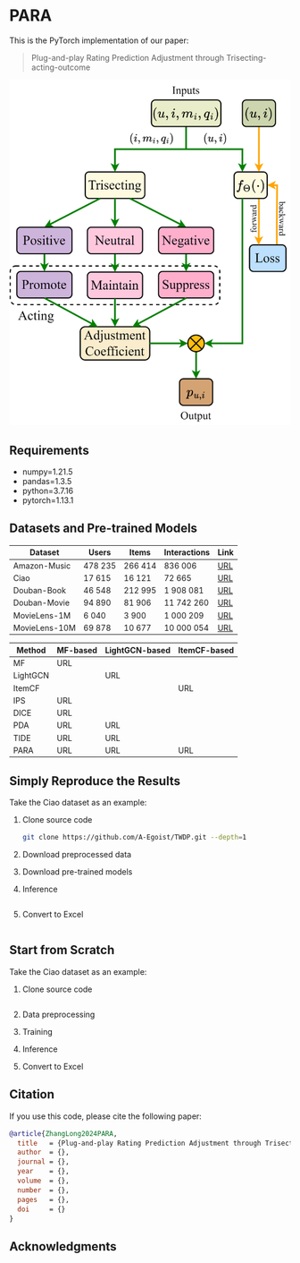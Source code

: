# PARA

This is the PyTorch implementation of our paper:

>   Plug-and-play Rating Prediction Adjustment through Trisecting-acting-outcome

![The Workflow of PARA](img/PARA-workflow.svg)

## Requirements

*   numpy=1.21.5
*   pandas=1.3.5
*   python=3.7.16
*   pytorch=1.13.1

## Datasets and Pre-trained Models

| Dataset       | Users   | Items   | Interactions | Link                                                         |
| ------------- | ------- | ------- | ------------ | ------------------------------------------------------------ |
| Amazon-Music  | 478 235 | 266 414 | 836 006      | [URL](http://snap.stanford.edu/data/amazon/productGraph/categoryFiles/ratings_Digital_Music.csv) |
| Ciao          | 17 615  | 16 121  | 72 665       | [URL](https://guoguibing.github.io/librec/datasets.html)     |
| Douban-Book   | 46 548  | 212 995 | 1 908 081    | [URL](https://github.com/DeepGraphLearning/RecommenderSystems/blob/master/socialRec/README.md#douban-data) |
| Douban-Movie  | 94 890  | 81 906  | 11 742 260   | [URL](https://github.com/DeepGraphLearning/RecommenderSystems/blob/master/socialRec/README.md#douban-data) |
| MovieLens-1M  | 6 040   | 3 900   | 1 000 209    | [URL](https://grouplens.org/datasets/movielens/1m/)          |
| MovieLens-10M | 69 878  | 10 677  | 10 000 054   | [URL](https://grouplens.org/datasets/movielens/10m/)         |



| Method   | MF-based | LightGCN-based | ItemCF-based |
| -------- | -------- | -------------- | ------------ |
| MF       | URL      |                |              |
| LightGCN |          | URL            |              |
| ItemCF   |          |                | URL          |
| IPS      | URL      |                |              |
| DICE     | URL      |                |              |
| PDA      | URL      | URL            |              |
| TIDE     | URL      | URL            |              |
| PARA     | URL      | URL            | URL          |



## Simply Reproduce the Results

Take the Ciao dataset as an example:

1.   Clone source code
     ```bash
     git clone https://github.com/A-Egoist/TWDP.git --depth=1
     ```

2.   Download preprocessed data

3.   Download pre-trained models

4.   Inference

     ```bash
     ```

5.   Convert to Excel
     ```bash
     ```

     

## Start from Scratch

Take the Ciao dataset as an example:

1.   Clone source code
     ```bash
     ```

2.   Data preprocessing

3.   Training

4.   Inference

5.   Convert to Excel

## Citation

If you use this code, please cite the following paper:

```bibtex
@article{ZhangLong2024PARA,
  title   = {Plug-and-play Rating Prediction Adjustment through Trisecting-acting-outcome},
  author  = {},
  journal = {},
  year    = {},
  volume  = {},
  number  = {},
  pages   = {},
  doi     = {}
}
```

## Acknowledgments

